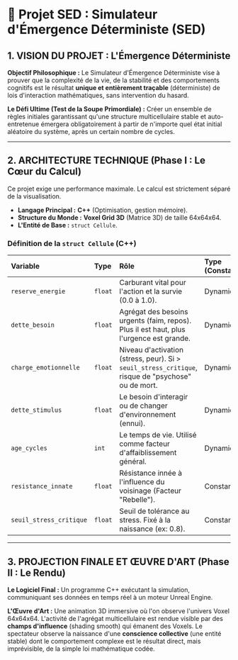 # 🔬 Projet SED : Simulateur d'Émergence Déterministe (SED)

## 1. VISION DU PROJET : L'Émergence Déterministe

**Objectif Philosophique :** Le Simulateur d'Émergence Déterministe vise à prouver que la complexité de la vie, de la stabilité et des comportements cognitifs est le résultat **unique et entièrement traçable** (déterministe) de lois d'interaction mathématiques, sans intervention du hasard.

**Le Défi Ultime (Test de la Soupe Primordiale) :** Créer un ensemble de règles initiales garantissant qu'une structure multicellulaire stable et auto-entretenue émergera obligatoirement à partir de n'importe quel état initial aléatoire du système, après un certain nombre de cycles.

---

## 2. ARCHITECTURE TECHNIQUE (Phase I : Le Cœur du Calcul)

Ce projet exige une performance maximale. Le calcul est strictement séparé de la visualisation.

* **Langage Principal :** **C++** (Optimisation, gestion mémoire).
* **Structure du Monde :** **Voxel Grid 3D** (Matrice 3D) de taille 64x64x64.
* **L'Entité de Base :** `struct Cellule`.

### Définition de la `struct Cellule` (C++)

| Variable | Type | Rôle | Type (Constante/Dynamique) |
| :--- | :--- | :--- | :--- |
| `reserve_energie` | `float` | Carburant vital pour l'action et la survie (0.0 à 1.0). | Dynamique (N) |
| `dette_besoin` | `float` | Agrégat des besoins urgents (faim, repos). Plus il est haut, plus l'urgence est grande. | Dynamique (N) |
| `charge_emotionnelle` | `float` | Niveau d'activation (stress, peur). Si > `seuil_stress_critique`, risque de "psychose" ou de mort. | Dynamique (N) |
| `dette_stimulus` | `float` | Le besoin d'interagir ou de changer d'environnement (ennui). | Dynamique (N) |
| `age_cycles` | `int` | Le temps de vie. Utilisé comme facteur d'affaiblissement général. | Dynamique (N) |
| `resistance_innate` | `float` | Résistance innée à l'influence du voisinage (Facteur "Rebelle"). | Constante (M) |
| `seuil_stress_critique` | `float` | Seuil de tolérance au stress. Fixé à la naissance (ex: 0.8). | Constante (M) |

---

## 3. PROJECTION FINALE ET ŒUVRE D'ART (Phase II : Le Rendu)

**Le Logiciel Final :** Un programme C++ exécutant la simulation, communiquant ses données en temps réel à un moteur Unreal Engine.

**L'Œuvre d'Art :** Une animation 3D immersive où l'on observe l'univers Voxel 64x64x64. L'activité de l'agrégat multicellulaire est rendue visible par des **champs d'influence** (shading smooth) qui émanent des Voxels. Le spectateur observe la naissance d'une **conscience collective** (une entité stable) dont le comportement complexe est le résultat direct, mais imprévisible, de la simple loi mathématique codée.
